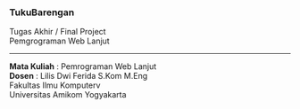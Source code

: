 ### TukuBarengan
Tugas Akhir / Final Project <br>
Pemgrograman Web Lanjut <br>
<hr>
<b>Mata Kuliah</b> : Pemrograman Web Lanjut <br>
<b>Dosen</b> : Lilis Dwi Ferida S.Kom M.Eng <br>
Fakultas Ilmu Komputerv <br>
Universitas Amikom Yogyakarta
